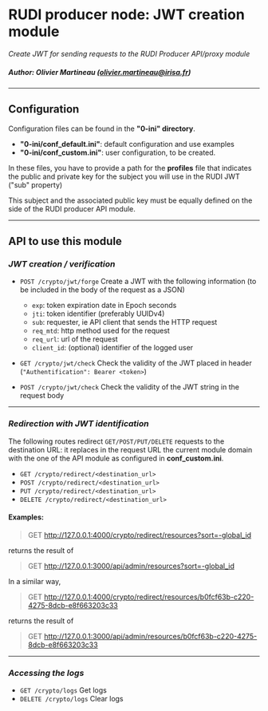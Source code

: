 # RUDI producer node: JWT creation module
*Create JWT for sending requests to the RUDI Producer API/proxy module*
##### Author: Olivier Martineau (olivier.martineau@irisa.fr)


----
## Configuration

Configuration files can be found in the **"0-ini" directory**.
- **"0-ini/conf_default.ini"**: default configuration and use examples
- **"0-ini/conf_custom.ini"**: user configuration, to be created.

In these files, you have to provide a path for the **profiles** file that indicates the public and private key for the subject you will use in the RUDI JWT ("sub" property)

This subject and the associated public key must be equally defined on the side of the RUDI producer API module.

---
## API to use this module

### *JWT creation / verification*
- `POST /crypto/jwt/forge` Create a JWT with the following information (to be included in the body of the request as a JSON)
    - `exp`: token expiration date in Epoch seconds
    - `jti`: token identifier (preferably UUIDv4)
    - `sub`: requester, ie API client that sends the HTTP request
    - `req_mtd`: http method used for the request
    - `req_url`: url of the request
    - `client_id`: (optional) identifier of the logged user

- `GET /crypto/jwt/check`
Check the validity of the JWT placed in header (`"Authentification": Bearer <token>`)

- `POST /crypto/jwt/check`
Check the validity of the JWT string in the request body

---
### *Redirection with JWT identification*
The following routes redirect `GET/POST/PUT/DELETE` requests to the destination URL: it replaces in the request URL the current module domain with the one of the API module as configured in **conf_custom.ini**.

- `GET /crypto/redirect/<destination_url>`
- `POST /crypto/redirect/<destination_url>`
- `PUT /crypto/redirect/<destination_url>`
- `DELETE /crypto/redirect/<destination_url>`

#### Examples:
> GET http://127.0.0.1:4000/crypto/redirect/resources?sort=-global_id 

returns the result of 
> GET http://127.0.0.1:3000/api/admin/resources?sort=-global_id

In a similar way,

> GET http://127.0.0.1:4000/crypto/redirect/resources/b0fcf63b-c220-4275-8dcb-e8f663203c33 

returns the result of 

 > GET http://127.0.0.1:3000/api/admin/resources/b0fcf63b-c220-4275-8dcb-e8f663203c33


---
###  *Accessing the logs*

- `GET /crypto/logs`
Get logs
- `DELETE /crypto/logs`
Clear logs
